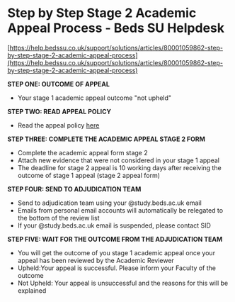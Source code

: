 # Step by Step Stage 2 Academic Appeal Process - Beds SU Helpdesk

[https://help.bedssu.co.uk/support/solutions/articles/80001059862-step-by-step-stage-2-academic-appeal-process](https://help.bedssu.co.uk/support/solutions/articles/80001059862-step-by-step-stage-2-academic-appeal-process)

**STEP ONE: OUTCOME OF APPEAL**

- Your stage 1 academic appeal outcome "not upheld"

**STEP TWO: READ APPEAL POLICY**

- Read the appeal policy [here](https://www.beds.ac.uk/media/w3xjymiq/academic-appeals-policy.pdf)

**STEP THREE: COMPLETE THE ACADEMIC APPEAL STAGE 2 FORM**

- Complete the academic appeal form stage 2
- Attach new evidence that were not considered in your stage 1 appeal
- The deadline for stage 2 appeal is 10 working days after receiving the outcome of stage 1 appeal (stage 2 appeal form)

**STEP FOUR: SEND TO ADJUDICATION TEAM**

- Send to adjudication team using your @study.beds.ac.uk email
- Emails from personal email accounts will automatically be relegated to the bottom of the review list
- If your @study.beds.ac.uk email is suspended, please contact SID

**STEP FIVE: WAIT FOR THE OUTCOME FROM THE ADJUDICATION TEAM**

- You will get the outcome of you stage 1 academic appeal once your appeal has been reviewed by the Academic Reviewer
- Upheld:Your appeal is successful. Please inform your Faculty of the outcome
- Not Upheld: Your appeal is unsuccessful and the reasons for this will be explained